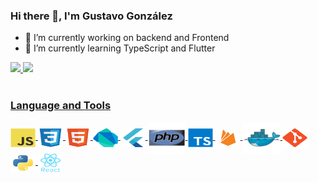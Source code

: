 ### Hi there 👋, I'm Gustavo González

- 🔭 I’m currently working on backend and Frontend
- 🌱 I’m currently learning TypeScript and Flutter

<div>
    <a href="https://github.com/gustavogonzalezdev">
      <img height="180em" src="https://github-readme-stats.vercel.app/api?username=gustavogonzalezdev&show_icons=true&theme=dark&include_all_commits=true&count_private=true"/>
      <img height="180em" src="https://github-readme-stats.vercel.app/api/top-langs/?username=gustavogonzalezdev&layout=compact&langs_count=16&theme=dark"/>
</div>
  
<div style="display: inline_block"><br>
  <h3>Language and Tools</h3>
  <img align="center" alt="Gus-JS" height="30" width="40" src="https://github.com/devicons/devicon/blob/master/icons/javascript/javascript-original.svg">
  <img align="center" alt="Gus-CSS3" height="30" width="40" src="https://github.com/devicons/devicon/blob/master/icons/css3/css3-original.svg">
  <img align="center" alt="Gus-HTML5" height="30" width="40" src="https://github.com/devicons/devicon/blob/master/icons/html5/html5-original.svg">
  <img align="center" alt="Gus-DART" height="30" width="40" src="https://github.com/devicons/devicon/blob/master/icons/dart/dart-original.svg">
  <img align="center" alt="Gus-FLUTTER" height="30" width="40" src="https://github.com/devicons/devicon/blob/master/icons/flutter/flutter-original.svg">
  <img align="center" alt="Gus-PHP" height="50" width="60" src="https://github.com/devicons/devicon/blob/master/icons/php/php-original.svg">
  <img align="center" alt="Gus-TYPESCRIPT" height="30" width="40" src="https://github.com/devicons/devicon/blob/master/icons/typescript/typescript-original.svg">
  <img align="center" alt="Gus-FIREBASE" height="30" width="40" src="https://github.com/devicons/devicon/blob/master/icons/firebase/firebase-plain.svg">
  <img align="center" alt="Gus-DOCKER" height="50" width="60" src="https://github.com/devicons/devicon/blob/master/icons/docker/docker-original.svg">
  <img align="center" alt="Gus-GIT" height="30" width="40" src="https://github.com/devicons/devicon/blob/master/icons/git/git-original.svg">
  <img align="center" alt="Gus-PYTHON" height="30" width="40" src="https://github.com/devicons/devicon/blob/master/icons/python/python-original.svg">
  <img align="center" alt="Gus-REACT" height="30" width="40" src="https://github.com/devicons/devicon/blob/master/icons/react/react-original-wordmark.svg">
</div>
